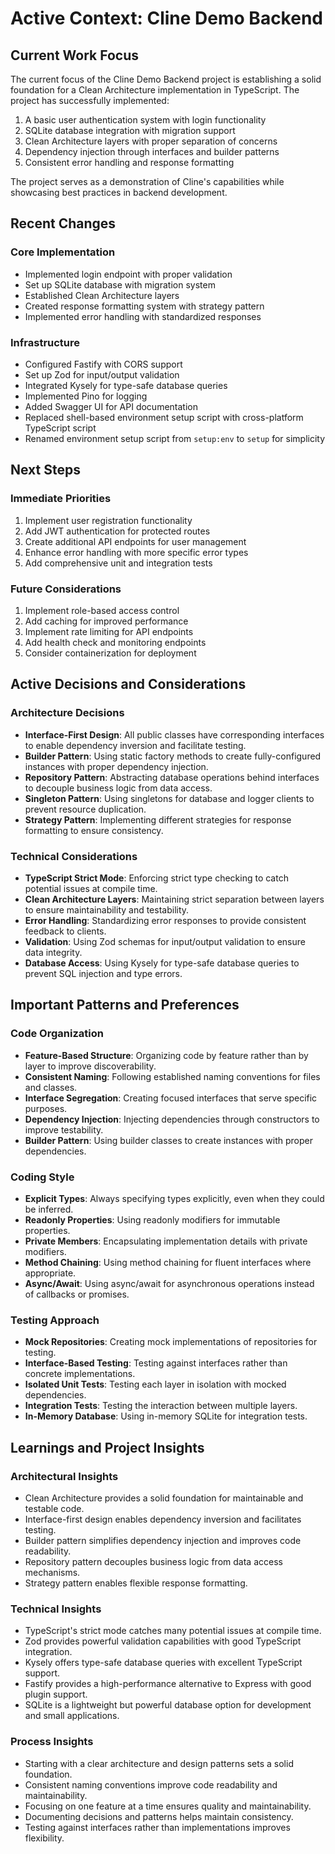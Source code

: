 # Active Context: Cline Demo Backend

## Current Work Focus

The current focus of the Cline Demo Backend project is establishing a solid foundation for a Clean Architecture implementation in TypeScript. The project has successfully implemented:

1. A basic user authentication system with login functionality
2. SQLite database integration with migration support
3. Clean Architecture layers with proper separation of concerns
4. Dependency injection through interfaces and builder patterns
5. Consistent error handling and response formatting

The project serves as a demonstration of Cline's capabilities while showcasing best practices in backend development.

## Recent Changes

### Core Implementation
- Implemented login endpoint with proper validation
- Set up SQLite database with migration system
- Established Clean Architecture layers
- Created response formatting system with strategy pattern
- Implemented error handling with standardized responses

### Infrastructure
- Configured Fastify with CORS support
- Set up Zod for input/output validation
- Integrated Kysely for type-safe database queries
- Implemented Pino for logging
- Added Swagger UI for API documentation
- Replaced shell-based environment setup script with cross-platform TypeScript script
- Renamed environment setup script from `setup:env` to `setup` for simplicity


## Next Steps

### Immediate Priorities
1. Implement user registration functionality
2. Add JWT authentication for protected routes
3. Create additional API endpoints for user management
4. Enhance error handling with more specific error types
5. Add comprehensive unit and integration tests

### Future Considerations
1. Implement role-based access control
2. Add caching for improved performance
3. Implement rate limiting for API endpoints
4. Add health check and monitoring endpoints
5. Consider containerization for deployment

## Active Decisions and Considerations

### Architecture Decisions
- **Interface-First Design**: All public classes have corresponding interfaces to enable dependency inversion and facilitate testing.
- **Builder Pattern**: Using static factory methods to create fully-configured instances with proper dependency injection.
- **Repository Pattern**: Abstracting database operations behind interfaces to decouple business logic from data access.
- **Singleton Pattern**: Using singletons for database and logger clients to prevent resource duplication.
- **Strategy Pattern**: Implementing different strategies for response formatting to ensure consistency.

### Technical Considerations
- **TypeScript Strict Mode**: Enforcing strict type checking to catch potential issues at compile time.
- **Clean Architecture Layers**: Maintaining strict separation between layers to ensure maintainability and testability.
- **Error Handling**: Standardizing error responses to provide consistent feedback to clients.
- **Validation**: Using Zod schemas for input/output validation to ensure data integrity.
- **Database Access**: Using Kysely for type-safe database queries to prevent SQL injection and type errors.

## Important Patterns and Preferences

### Code Organization
- **Feature-Based Structure**: Organizing code by feature rather than by layer to improve discoverability.
- **Consistent Naming**: Following established naming conventions for files and classes.
- **Interface Segregation**: Creating focused interfaces that serve specific purposes.
- **Dependency Injection**: Injecting dependencies through constructors to improve testability.
- **Builder Pattern**: Using builder classes to create instances with proper dependencies.

### Coding Style
- **Explicit Types**: Always specifying types explicitly, even when they could be inferred.
- **Readonly Properties**: Using readonly modifiers for immutable properties.
- **Private Members**: Encapsulating implementation details with private modifiers.
- **Method Chaining**: Using method chaining for fluent interfaces where appropriate.
- **Async/Await**: Using async/await for asynchronous operations instead of callbacks or promises.

### Testing Approach
- **Mock Repositories**: Creating mock implementations of repositories for testing.
- **Interface-Based Testing**: Testing against interfaces rather than concrete implementations.
- **Isolated Unit Tests**: Testing each layer in isolation with mocked dependencies.
- **Integration Tests**: Testing the interaction between multiple layers.
- **In-Memory Database**: Using in-memory SQLite for integration tests.

## Learnings and Project Insights

### Architectural Insights
- Clean Architecture provides a solid foundation for maintainable and testable code.
- Interface-first design enables dependency inversion and facilitates testing.
- Builder pattern simplifies dependency injection and improves code readability.
- Repository pattern decouples business logic from data access mechanisms.
- Strategy pattern enables flexible response formatting.

### Technical Insights
- TypeScript's strict mode catches many potential issues at compile time.
- Zod provides powerful validation capabilities with good TypeScript integration.
- Kysely offers type-safe database queries with excellent TypeScript support.
- Fastify provides a high-performance alternative to Express with good plugin support.
- SQLite is a lightweight but powerful database option for development and small applications.

### Process Insights
- Starting with a clear architecture and design patterns sets a solid foundation.
- Consistent naming conventions improve code readability and maintainability.
- Focusing on one feature at a time ensures quality and maintainability.
- Documenting decisions and patterns helps maintain consistency.
- Testing against interfaces rather than implementations improves flexibility.
